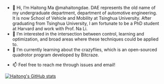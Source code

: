 - 👋 Hi, I’m Haitong Ma @mahaitongdae. DAE represents the old name of my undergraduate department, department of automotive engineering. It is now School of Vehicle and Mobility at Tsinghua University. After graduating from Tsinghua University, I am fortunate to be a PhD student at Harvard and work with Prof. Na Li. 
- 👀 I’m interested in the intersection between control, learning and optimization, and broad areas where these techniques could be applied to.
- 🌱 I’m currently learning about the crazyflies, which is an open-sourced quadrotor program developed by Bitcraze.  
<!-- - 💞️ I’m looking to collaborate on ... -->
- 📫 Feel free to reach me through issues and email!

[![Haitong's GitHub stats](https://github-readme-stats.vercel.app/api?username=mahaitongdae)](https://github.com/anuraghazra/github-readme-stats)
